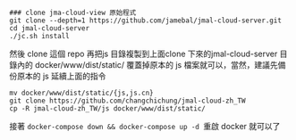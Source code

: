 ```
### clone jma-cloud-view 原始程式
git clone --depth=1 https://github.com/jamebal/jmal-cloud-server.git
cd jmal-cloud-server
./jc.sh install
```

然後 clone 這個 repo
再把js 目錄複製到上面clone 下來的jmal-cloud-server 目錄內的 docker/www/dist/static/
覆蓋掉原本的 js 檔案就可以，當然，建議先備份原本的 js
延續上面的指令

```
mv docker/www/dist/static/{js,js.cn}
git clone https://github.com/changchichung/jmal-cloud-zh_TW
cp -R jmal-cloud-zh_TW/js docker/www/dist/static/
```

接著 ```docker-compose down && docker-compose up -d ```重啟 docker 就可以了
